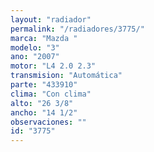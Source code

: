 ```yaml
---
layout: "radiador"
permalink: "/radiadores/3775/"
marca: "Mazda "
modelo: "3"
ano: "2007"
motor: "L4 2.0 2.3"
transmision: "Automática"
parte: "433910"
clima: "Con clima"
alto: "26 3/8"
ancho: "14 1/2"
observaciones: ""
id: "3775"
---
```


